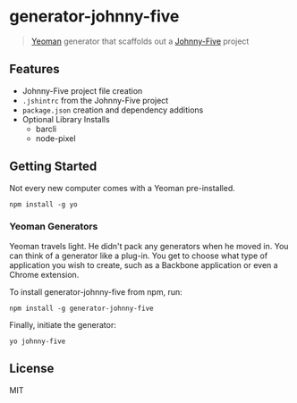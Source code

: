 # generator-johnny-five 

> [Yeoman](http://yeoman.io) generator that scaffolds out a [Johnny-Five](http://johnny-five.io) project

## Features
* Johnny-Five project file creation
* `.jshintrc` from the Johnny-Five project
* `package.json` creation and dependency additions
* Optional Library Installs
	* barcli
	* node-pixel


## Getting Started

Not every new computer comes with a Yeoman pre-installed.

```
npm install -g yo
```

### Yeoman Generators

Yeoman travels light. He didn't pack any generators when he moved in. You can think of a generator like a plug-in. You get to choose what type of application you wish to create, such as a Backbone application or even a Chrome extension.

To install generator-johnny-five from npm, run:

```
npm install -g generator-johnny-five
```

Finally, initiate the generator:

```
yo johnny-five
```

## License

MIT
